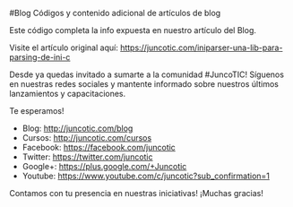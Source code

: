 #Blog
Códigos y contenido adicional de artículos de blog

Este código completa la info expuesta en nuestro artículo del Blog.

Visite el artículo original aquí: https://juncotic.com/iniparser-una-lib-para-parsing-de-ini-c

Desde ya quedas invitado a sumarte a la comunidad #JuncoTIC!
Síguenos en nuestras redes sociales y mantente informado sobre nuestros últimos lanzamientos y capacitaciones.

Te esperamos!

* Blog: http://juncotic.com/blog
* Cursos: http://juncotic.com/cursos
* Facebook: https://facebook.com/juncotic
* Twitter: https://twitter.com/juncotic
* Google+: https://plus.google.com/+Juncotic
* Youtube: https://www.youtube.com/c/juncotic?sub_confirmation=1

Contamos con tu presencia en nuestras iniciativas!
¡Muchas gracias!
